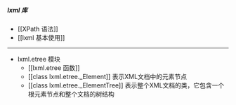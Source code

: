 ##### lxml 库
- [[XPath 语法]]
- [[lxml 基本使用]]
---
- lxml.etree 模块
	- [[lxml.etree 函数]]
	- [[class lxml.etree._Element]]  表示XML文档中的元素节点
	- [[class lxml.etree._ElementTree]]  表示整个XML文档的类，它包含一个根元素节点和整个文档的树结构

